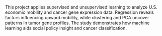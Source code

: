 This project applies supervised and unsupervised learning to analyze U.S. economic mobility and cancer gene expression data. 
Regression reveals factors influencing upward mobility, while clustering and PCA uncover patterns in tumor gene profiles. The study demonstrates how machine learning aids social policy insight and cancer classification.
